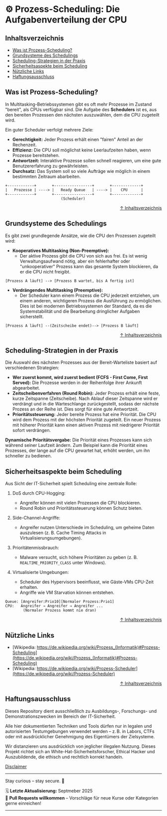 # ⚙️ Prozess-Scheduling: Die Aufgabenverteilung der CPU

## Inhaltsverzeichnis
- [Was ist Prozess-Scheduling?](#was-ist-prozess-scheduling)
- [Grundsysteme des Schedulings](#grundsysteme-des-schedulings)
- [Scheduling-Strategien in der Praxis](#scheduling-strategien-in-der-praxis)
- [Sicherheitsaspekte beim Scheduling](#sicherheitsaspekte-beim-scheduling)
- [Nützliche Links](#nützliche-links)
- [Haftungsausschluss](#haftungsausschluss)



## Was ist Prozess-Scheduling?
In Multitasking-Betriebssystemen gibt es oft mehr Prozesse im Zustand "bereit", als CPUs verfügbar sind. Die Aufgabe des **Schedulers** ist es, aus den bereiten Prozessen den nächsten auszuwählen, dem die CPU zugeteilt wird.

Ein guter Scheduler verfolgt mehrere Ziele:

* **Gerechtigkeit:** Jeder Prozess erhält einen "fairen" Anteil an der Rechenzeit.
* **Effizienz:** Die CPU soll möglichst keine Leerlaufzeiten haben, wenn Prozesse bereitstehen.
* **Antwortzeit:** Interaktive Prozesse sollen schnell reagieren, um eine gute Benutzererfahrung zu gewährleisten.
* **Durchsatz:** Das System soll so viele Aufträge wie möglich in einem bestimmten Zeitraum abarbeiten.

```text
+------------+       +-----------------+       +-------------+
|   Prozesse | ----> |   Ready Queue   | ----> |    CPU      |
+------------+       +-----------------+       +-------------+
                         (Scheduler)
```


<div align=right>

[↑ Inhaltsverzeichnis](#inhaltsverzeichnis)

</div>



## Grundsysteme des Schedulings
Es gibt zwei grundlegende Ansätze, wie die CPU den Prozessen zugeteilt wird:

- **Kooperatives Multitasking (Non-Preemptive):** 
    - Der aktive Prozess gibt die CPU von sich aus frei. Es ist wenig Verwaltungsaufwand nötig, aber ein fehlerhafter oder "unkooperativer" Prozess kann das gesamte System blockieren, da er die CPU nicht freigibt.

```text
[Prozess A läuft] --> [Prozess B wartet, bis A fertig ist]
```


- **Verdrängendes Multitasking (Preemptive):** 
    - Der Scheduler kann einem Prozess die CPU jederzeit entziehen, um einem anderen, wichtigeren Prozess die Ausführung zu ermöglichen. Dies ist bei modernen Betriebssystemen der Standard, da es die Systemstabilität und die Bearbeitung dringlicher Aufgaben sicherstellt.
    
```text
[Prozess A läuft] --(Zeitscheibe endet)--> [Prozess B läuft]
```


<div align=right>

[↑ Inhaltsverzeichnis](#inhaltsverzeichnis)

</div>


## Scheduling-Strategien in der Praxis
Die Auswahl des nächsten Prozesses aus der Bereit-Warteliste basiert auf verschiedenen Strategien:

- **Wer zuerst kommt, wird zuerst bedient (FCFS - First Come, First Served):** Die Prozesse werden in der Reihenfolge ihrer Ankunft abgearbeitet.
- **Zeitscheibenverfahren (Round Robin):** Jeder Prozess erhält eine feste, kurze Zeitspanne (Zeitscheibe). Nach Ablauf dieser Zeitspanne wird er verdrängt und in die Warteschlange zurückgestellt, sodass der nächste Prozess an der Reihe ist. Dies sorgt für eine gute Antwortzeit.
- **Prioritätssteuerung:** Jeder bereite Prozess hat eine Priorität. Die CPU wird dem Prozess mit der höchsten Priorität zugeteilt. Ein neuer Prozess mit höherer Priorität kann einen aktiven Prozess mit niedrigerer Priorität sofort verdrängen.

**Dynamische Prioritätsvergabe:** Die Priorität eines Prozesses kann sich während seiner Laufzeit ändern. Zum Beispiel kann die Priorität eines Prozesses, der lange auf die CPU gewartet hat, erhöht werden, um ihn schneller zu bedienen.

## Sicherheitsaspekte beim Scheduling
Aus Sicht der IT-Sicherheit spielt Scheduling eine zentrale Rolle:

1. DoS durch CPU-Hogging:

    - Angreifer können mit vielen Prozessen die CPU blockieren.
    - Round Robin und Prioritätssteuerung können Schutz bieten.

2. Side-Channel-Angriffe:

    - Angreifer nutzen Unterschiede im Scheduling, um geheime Daten auszulesen (z. B. Cache Timing Attacks in Virtualisierungsumgebungen).

3. Prioritätenmissbrauch:

    - Malware versucht, sich höhere Prioritäten zu geben (z. B. `REALTIME_PRIORITY_CLASS` unter Windows).

4. Virtualisierte Umgebungen:
    - Scheduler des Hypervisors beeinflusst, wie Gäste-VMs CPU-Zeit erhalten.
    - Angriffe wie VM Starvation können entstehen.


```text
Queue: [Angreifer:Prio10][Normaler Prozess:Prio1]
CPU:   Angreifer → Angreifer → Angreifer ...
        (Normaler Prozess kommt nie dran)
```


<div align=right>

[↑ Inhaltsverzeichnis](#inhaltsverzeichnis)

</div>



## Nützliche Links
- [Wikipedia: https://de.wikipedia.org/wiki/Prozess_(Informatik)#Prozess-Scheduling](https://de.wikipedia.org/wiki/Prozess_(Informatik)#Prozess-Scheduling)
- [Wikipedia: https://de.wikipedia.org/wiki/Prozess-Scheduler](https://de.wikipedia.org/wiki/Prozess-Scheduler)


<div align=right>

[↑ Inhaltsverzeichnis](#inhaltsverzeichnis)

</div>

## Haftungsausschluss

Dieses Repository dient ausschließlich zu Ausbildungs-, Forschungs- und Demonstrationszwecken im Bereich der IT-Sicherheit.

Alle hier dokumentierten Techniken und Tools dürfen nur in legalen und autorisierten Testumgebungen verwendet werden – z. B. in Labors, CTFs oder mit ausdrücklicher Genehmigung des Eigentümers der Zielsysteme.

Wir distanzieren uns ausdrücklich von jeglicher illegalen Nutzung.
Dieses Projekt richtet sich an White-Hat-Sicherheitsforscher, Ethical Hacker und Auszubildende, die ethisch und rechtlich korrekt handeln.

[Disclaimer](/00-disclaimer/disclaimer.md)

--- 


Stay curious – stay secure. 🔐

🗓️ **Letzte Aktualisierung:** Septmeber 2025  
🤝 **Pull Requests willkommen** – Vorschläge für neue Kurse oder Kategorien gerne einreichen!

---